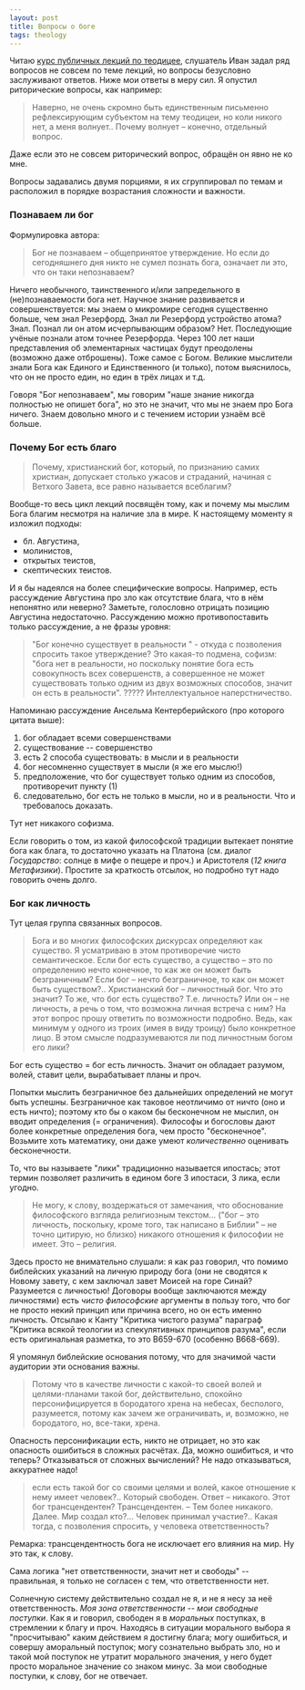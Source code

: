 ```yaml
---
layout: post
title: Вопросы о боге
tags: theology
---
```


Читаю [курс публичных лекций по теодицее](https://edu.feosobor.ru/course/theodicy/), слушатель Иван задал ряд вопросов не совсем по теме лекций, но вопросы безусловно заслуживают ответов. Ниже мои ответы в меру сил. Я опустил риторические вопросы, как например:

> Наверно, не очень скромно быть единственным письменно рефлексирующим субъектом на тему теодицеи, но коли никого нет, а меня волнует.. Почему волнует – конечно, отдельный вопрос.

Даже если это не совсем риторический вопрос, обращён он явно не ко мне.

Вопросы задавались двумя порциями, я их сгруппировал по темам и расположил в порядке возрастания сложности и важности. 

### Познаваем ли бог 

Формулировка автора: 

> Бог не познаваем – общепринятое утверждение. Но если до сегодняшнего дня никто не сумел познать бога, означает ли это, что он таки непознаваем? 

Ничего необычного, таинственного и/или запредельного в (не)познаваемости бога нет. Научное знание развивается и совершенствуется: мы знаем о микромире сегодня существенно больше, чем знал Резерфорд. Знал ли Резерфорд устройство атома? Знал. Познал ли он атом исчерпывающим образом? Нет. Последующие учёные познали атом точнее Резерфорда. Через 100 лет наши представления об элементарных частицах будут преодолены (возможно даже отброшены). Тоже самое с Богом. Великие мыслители знали Бога как Единого и Единственного (и только), потом выяснилось, что он не просто един, но един в трёх лицах и т.д. 

Говоря "Бог непознаваем", мы говорим "наше знание никогда полностью не опишет бога", но это не значит, что мы не знаем про Бога ничего. Знаем довольно много и с течением истории узнаём всё больше. 

### Почему Бог есть благо 

> Почему, христианский бог, который, по признанию самих христиан, допускает столько ужасов и страданий, начиная с Ветхого Завета, все равно называется всеблагим? 

Вообще-то весь цикл лекций посвящён тому, как и почему мы мыслим Бога благим несмотря на наличие зла в мире. К настоящему моменту я изложил подходы: 

- бл. Августина, 
- молинистов, 
- открытых теистов, 
- скептических теистов. 

И я бы надеялся на более специфические вопросы. Например, есть рассуждение Августина про зло как отсутствие блага, что в нём непонятно или неверно? Заметьте, голословно отрицать позицию Августина недостаточно. Рассуждению можно противопоставить только рассуждение, а не фразы уровня:

> "Бог конечно существует в реальности " - откуда с позволения спросить такое утверждение? Это какая-то подмена, софизм: "бога нет в реальности, но поскольку понятие бога есть совокупность всех совершенств, а совершенное не может существовать только одним из двух возможных способов, значит он есть в реальности".  ????? Интеллектуальное наперстничество.

Напоминаю рассуждение Ансельма Кентерберийского (про которого цитата выше): 

1. бог обладает всеми совершенствами
2. существование -- совершенство
3. есть 2 способа существовать: в мысли и в реальности
4. бог несомненно существует в мысли (я же его мыслю!)
5. предположение, что бог существует только одним из способов, противоречит пункту (1)
6. следовательно, бог есть не только в мысли, но и в реальности. Что и требовалось доказать. 

Тут нет никакого софизма. 

Если говорить о том, из какой философской традиции вытекает понятие бога как блага, то достаточно указать на Платона (см. диалог _Государство_: солнце в мифе о пещере и проч.) и Аристотеля (_12 книга Метафизики_). Простите за краткость отсылок, но подробно тут надо говорить очень долго. 

### Бог как личность 

Тут целая группа связанных вопросов. 

> Бога и во многих философских дискурсах определяют как существо. Я усматриваю в этом противоречие чисто семантическое. Если бог есть существо, а существо – это по определению нечто конечное, то как же он может быть безграничным? Если бог – нечто безграничное, то как он может быть существом?..
> Христианский бог – личностный бог. Что это значит? То же, что бог есть существо? Т.е. личность? Или он – не личность, а речь о том, что возможна личная встреча с ним? На этот вопрос прошу ответить по возможности подробно. Ведь, как минимум у одного из троих (имея в виду троицу) было конкретное лицо. В этом смысле подразумеваются ли под личностным богом его лики? 

Бог есть существо = бог есть личность. Значит он обладает разумом, волей, ставит цели, вырабатывает планы и проч.

Попытки мыслить безграничное без дальнейших определений не могут быть успешны. Безграничное как таковое неотличимо от ничто (оно и есть ничто); поэтому кто бы о каком бы бесконечном не мыслил, он вводит определения (= ограничения). Философы и богословы дают более конкретные определения бога, чем просто "бесконечное". Возьмите хоть математику, они даже умеют _количественно_ оценивать бесконечности. 

То, что вы называете "лики" традиционно называется ипостась; этот термин позволяет различить в едином боге 3 ипостаси, 3 лика, если угодно. 

> Не могу, к слову, воздержаться от замечания, что обоснование философского взгляда религиозным текстом… ("бог – это личность, поскольку, кроме того, так написано в Библии" – не точно цитирую, но близко) никакого отношения к философии не имеет. Это – религия. 

Здесь просто не внимательно слушали: я как раз говорил, что помимо библейских указаний на личную природу бога (они не сводятся к Новому завету, с кем заключал завет Моисей на горе Синай? Разумеется с личностью! Договоры вообще заключаются между личностями) есть _чисто философские_ аргументы в пользу того, что бог не просто некий принцип или причина всего, но он есть именно личность. Отсылаю к Канту "Критика чистого разума" параграф "Критика всякой теологии из спекулятивных принципов разума", если есть оригинальная разметка, то это B659-670 (особенно B668-669). 

Я упомянул библейские основания потому, что для значимой части аудитории эти основания важны. 

> Потому что в качестве личности с какой-то своей волей и целями-планами такой бог, действительно, спокойно персонифицируется в бородатого хрена на небесах, бесполого, разумеется, потому как зачем же ограничивать, и, возможно, не бородатого, но, все-таки, хрена. 

Опасность персонификации есть, никто не отрицает, но это как опасность ошибиться в сложных расчётах. Да, можно ошибиться, и что теперь? Отказываться от сложных вычислений? Не надо отказываться, аккуратнее надо! 

> если есть такой бог со своими целями и волей, какое отношение к нему имеет человек?.. Который свободен. Ответ – никакого. Этот бог трансцендентен? Трансцендентен. – Тем более никакого. Далее. Мир создал кто?… Человек принимал участие?.. Какая тогда, с позволения спросить, у человека ответственность? 

Ремарка: трансцендентность бога не исключает его влияния на мир. Ну это так, к слову. 

Сама логика "нет ответственности, значит нет и свободы" -- правильная, я только не согласен с тем, что ответственности нет. 

Солнечную систему действительно создал не я, и не я несу за неё ответственность. _Моя зона ответственности -- мои свободные поступки_. Как я и говорил, свободен я в _моральных_ поступках, в стремлении к благу и проч. Находясь в ситуации морального выбора я "просчитываю" каким действием я достигну блага; могу ошибиться, и совершу аморальный поступок; могу сознательно выбрать зло, но и такой мой поступок не утратит морального значения, у него будет просто моральное значение со знаком минус. За мои свободные поступки, к слову, бог не отвечает. 
